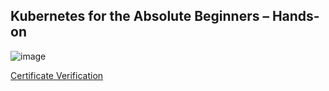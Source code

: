 ## Kubernetes for the Absolute Beginners – Hands-on
![image](https://user-images.githubusercontent.com/38042656/180612357-0bcc9b3f-f977-4b68-bb31-2f73ceec7956.png)


[Certificate Verification](https://kodekloud.com/certificate-verification/13EF9A2E9-138F51EA4-13369481B/)
